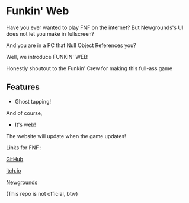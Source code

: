 # Funkin' Web

Have you ever wanted to play FNF on the internet? But Newgrounds's UI does not let you make in fullscreen?

And you are in a PC that Null Object References you?

Well, we introduce FUNKIN' WEB!

Honestly shoutout to the Funkin' Crew for making this full-ass game

## Features

<!-- Chart and Stage editor!-->
- Ghost tapping!
<!-- Not lagging in any moment! (note of the creator: i haven't tested it yet)-->

And of course,

- It's web!

The website will update when the game updates!

Links for FNF :

[GitHub](https://github.com/FunkinCrew/Funkin)

[itch.io](https://ninja-muffin24.itch.io/funkin)

[Newgrounds](https://www.newgrounds.com/portal/view/770371)

(This repo is not official, btw)
